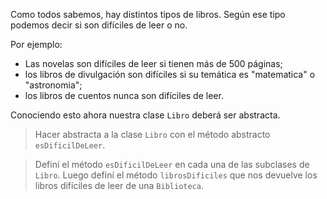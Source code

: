 Como todos sabemos, hay distintos tipos de libros. Según ese tipo podemos decir si son difíciles de leer o no.

Por ejemplo:

* Las novelas son difíciles de leer si tienen más de 500 páginas;
* los libros de divulgación son difíciles si su temática es "matematica" o "astronomia";
* los libros de cuentos nunca son difíciles de leer.

Conociendo esto ahora nuestra clase `Libro` deberá ser abstracta.

> Hacer abstracta a la clase `Libro` con el método abstracto `esDificilDeLeer`.

> Definí el método `esDificilDeLeer` en cada una de las subclases de `Libro`. Luego definí el método `librosDificiles` que nos devuelve los libros difíciles de leer de una `Biblioteca`.